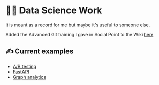 # 🐱‍💻 Data Science Work

It is meant as a record for me but maybe it's useful to someone else.

Added the Advanced Git training I gave in Social Point to the Wiki [here](https://github.com/sp-anna-jones/DataScienceWork/wiki/Git-Advanced-Wiki)

## ✍️ Current examples

- [A/B testing](./ab_testing/)
- [FastAPI](./fast_api_example/)
- [Graph analytics](./graphs/)